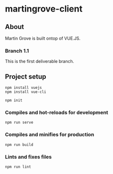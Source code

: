 # martingrove-client

## About
Martin Grove is built ontop of VUE.JS.

### Branch 1.1
This is the first deliverable branch.

## Project setup
```
npm install vuejs
npm install vue-cli
```

```
npm init
```

### Compiles and hot-reloads for development
```
npm run serve
```

### Compiles and minifies for production
```
npm run build
```

### Lints and fixes files
```
npm run lint
```
